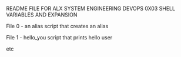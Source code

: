 README FILE FOR ALX SYSTEM ENGINEERING DEVOPS 0X03 SHELL VARIABLES AND EXPANSION


File 0 - an alias script that creates an alias

File 1 - hello_you script that prints hello user


etc